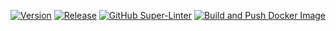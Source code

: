 [![Version](https://img.shields.io/github/v/tag/Ranoth/Portfolio-Svelte)](https://github.com/Ranoth/Portfolio-Svelte/tags)
[![Release](https://img.shields.io/github/v/release/Ranoth/Portfolio-Svelte)](https://github.com/Ranoth/Portfolio-Svelte/releases)
[![GitHub Super-Linter](https://github.com/Ranoth/Portfolio-Svelte/workflows/Lint%20Code%20Base/badge.svg)](https://github.com/marketplace/actions/super-linter)
[![Build and Push Docker Image](https://github.com/Ranoth/Portfolio-Svelte/workflows/Build%20and%20Push%20Docker%20Image/badge.svg)](https://github.com/Ranoth/Portfolio-Svelte/actions?query=workflow%3A%22Build+and+Push+Docker+Image%22)